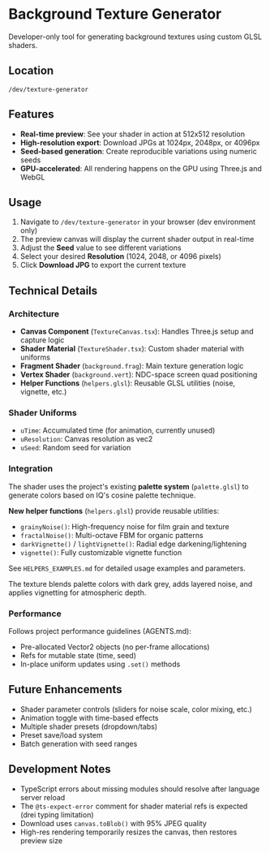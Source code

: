 # Background Texture Generator

Developer-only tool for generating background textures using custom GLSL shaders.

## Location

`/dev/texture-generator`

## Features

- **Real-time preview**: See your shader in action at 512x512 resolution
- **High-resolution export**: Download JPGs at 1024px, 2048px, or 4096px
- **Seed-based generation**: Create reproducible variations using numeric seeds
- **GPU-accelerated**: All rendering happens on the GPU using Three.js and WebGL

## Usage

1. Navigate to `/dev/texture-generator` in your browser (dev environment only)
2. The preview canvas will display the current shader output in real-time
3. Adjust the **Seed** value to see different variations
4. Select your desired **Resolution** (1024, 2048, or 4096 pixels)
5. Click **Download JPG** to export the current texture

## Technical Details

### Architecture

- **Canvas Component** (`TextureCanvas.tsx`): Handles Three.js setup and capture logic
- **Shader Material** (`TextureShader.tsx`): Custom shader material with uniforms
- **Fragment Shader** (`background.frag`): Main texture generation logic
- **Vertex Shader** (`background.vert`): NDC-space screen quad positioning
- **Helper Functions** (`helpers.glsl`): Reusable GLSL utilities (noise, vignette, etc.)

### Shader Uniforms

- `uTime`: Accumulated time (for animation, currently unused)
- `uResolution`: Canvas resolution as vec2
- `uSeed`: Random seed for variation

### Integration

The shader uses the project's existing **palette system** (`palette.glsl`) to generate colors based on IQ's cosine palette technique.

**New helper functions** (`helpers.glsl`) provide reusable utilities:

- `grainyNoise()`: High-frequency noise for film grain and texture
- `fractalNoise()`: Multi-octave FBM for organic patterns
- `darkVignette()` / `lightVignette()`: Radial edge darkening/lightening
- `vignette()`: Fully customizable vignette function

See `HELPERS_EXAMPLES.md` for detailed usage examples and parameters.

The texture blends palette colors with dark grey, adds layered noise, and applies vignetting for atmospheric depth.

### Performance

Follows project performance guidelines (AGENTS.md):

- Pre-allocated Vector2 objects (no per-frame allocations)
- Refs for mutable state (time, seed)
- In-place uniform updates using `.set()` methods

## Future Enhancements

- Shader parameter controls (sliders for noise scale, color mixing, etc.)
- Animation toggle with time-based effects
- Multiple shader presets (dropdown/tabs)
- Preset save/load system
- Batch generation with seed ranges

## Development Notes

- TypeScript errors about missing modules should resolve after language server reload
- The `@ts-expect-error` comment for shader material refs is expected (drei typing limitation)
- Download uses `canvas.toBlob()` with 95% JPEG quality
- High-res rendering temporarily resizes the canvas, then restores preview size

